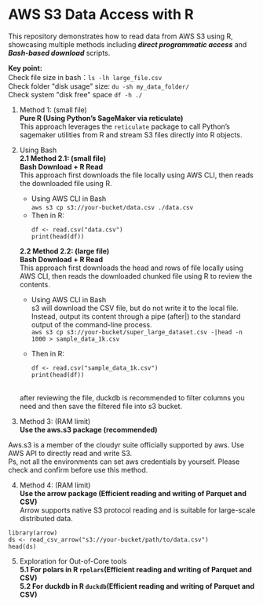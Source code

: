 # AWS S3 Data Access with R
This repository demonstrates how to read data from AWS S3 using R, showcasing multiple methods including **_direct programmatic access_** and **_Bash-based download_** scripts.<br>

**Key point:** <br>
Check file size in bash：`ls -lh large_file.csv` <br>
Check folder "disk usage" size: `du -sh my_data_folder/`<br>
Check system "disk free" space `df -h ./`<br>

1. Method 1: (small file)<br>
**Pure R (Using Python’s SageMaker via reticulate)** <br>
This approach leverages the `reticulate` package to call Python’s sagemaker utilities from R and stream S3 files directly into R objects.<br>


2. Using Bash <br>
**2.1 Method 2.1: (small file)<br>**
**Bash Download + R Read** <br>
This approach first downloads the file locally using AWS CLI, then reads the downloaded file using R.<br>

     - Using AWS CLI in Bash<br>
   `aws s3 cp s3://your-bucket/data.csv ./data.csv` <br>
     - Then in R:<br>
          ```
          df <- read.csv("data.csv")
          print(head(df)) 
          ```
          
     <t>**2.2 Method 2.2: (large file)<br>**
     <t>**Bash Download + R Read** <br>
     This approach first downloads the head and rows of file locally using AWS CLI, then reads the downloaded chunked file using R to review the contents.<br>

     - Using AWS CLI in Bash<br>
          s3 will download the CSV file, but do not write it to the local file. Instead, output its content through a pipe (after|) to the standard output of the command-line process. <br>
        `aws s3 cp s3://your-bucket/super_large_dataset.csv -|head -n 1000 > sample_data_1k.csv`<br>
     
     - Then in R:<br>
       ```
       df <- read.csv("sample_data_1k.csv")
       print(head(df))
       ```
               
     <br> after reviewing the file, duckdb is recommended to filter columns you need and then save the filtered file into s3 bucket.<br>


3. Method 3: (RAM limit) <br>
**Use the aws.s3 package (recommended)** <br>

Aws.s3 is a member of the cloudyr suite officially supported by aws. Use AWS API to directly read and write S3. <br>
Ps, not all the environments can set aws credentials by yourself. Please check and confirm before use this method.<br>


4. Method 4: (RAM limit) <br>
**Use the arrow package (Efficient reading and writing of Parquet and CSV)<br>**
Arrow supports native S3 protocol reading and is suitable for large-scale distributed data.<br>
```
library(arrow)
ds <- read_csv_arrow("s3://your-bucket/path/to/data.csv")
head(ds)
```

5. Exploration for Out-of-Core tools <br>
**5.1 For polars in R `rpolars`(Efficient reading and writing of Parquet and CSV) <br>**
**5.2 For duckdb in R `duckdb`(Efficient reading and writing of Parquet and CSV)<br>**
